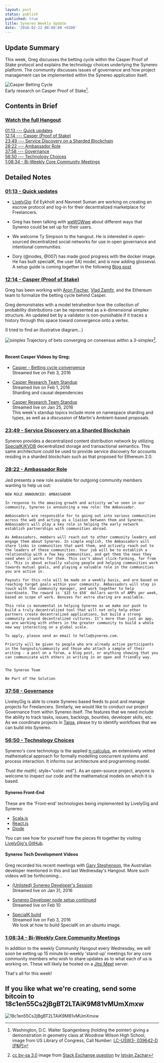 ```yaml
---
layout: post
status: publish
published: true
title: Synereo Weekly Update
date: '2016-02-22 08:00:00 +0200'
---
```


## Update Summary

This week, Greg discusses the betting cycle within the Casper Proof of Stake protocol and explains the technology choices underlying the Synereo platform. The community discusses issues of governance and how project management can be implemented within the Synereo application itself.

![Casper Betting Cycle](http://cdn.loc.gov/service/pnp/fsa/8d41000/8d41400/8d41412r.jpg)<br>
Early research on Casper Proof of Stake[^1].

## Contents in Brief

### [Watch the full Hangout](https://youtu.be/2x9X-wVvarQ)

[01:13 --- Quick updates](https://youtu.be/2x9X-wVvarQ?t=1m13s)<br>
[12:14 --- Casper (Proof of Stake)](https://youtu.be/2x9X-wVvarQ?t=744)<br>
[23:49 --- Service Discovery on a Sharded Blockchain](https://youtu.be/2x9X-wVvarQ?t=23m49s)<br>
[28:22 --- Ambassador Role](https://youtu.be/2x9X-wVvarQ?t=28m22s)<br>
[37:58 --- Governance](https://youtu.be/2x9X-wVvarQ?t=37m58s)<br>
[56:50 --- Technology Choices](https://youtu.be/2x9X-wVvarQ?t=56m50s)<br>
[1:08:34 - Bi-Weekly Core Community Meetings](https://youtu.be/2x9X-wVvarQ?t=1h08m34s)<br>

## Detailed Notes

### [01:13 - Quick updates](https://youtu.be/2x9X-wVvarQ?t=1m13s)

* [LivelyGig](http://livelygig.com/): Ed Eykholt and Navneet Suman
 are working on creating an escrow protocol and log-in for their decentralized marketplace for Freelancers.

* Greg has been talking with [weWOWwe](http://wewowwe.com) about different ways that Synereo could be set up for their users.

* We welcome Ty Simpson to the hangout. He is interested in open-sourced decentralized social networks for use in open governance and intentional communities.

* Dory (@nodes, @007) has made good progress with the docker image. He has built specialK, the user (IA) model, and is now adding glosseval. A setup guide is coming together in the following [Blog post](https://discuss.synereo.com/t/node-testing-setup-guide/66358)

### [12:14 - Casper (Proof of Stake)](https://youtu.be/2x9X-wVvarQ?t=744)<br>
Greg has been working with [Aron Fischer](https://twitter.com/mathsguy), [Vlad Zamfir](https://twitter.com/VladZamfir), and the Ethereum team to formalize the betting cycle behind Casper.

Greg demonstrates with a model tetrahedron how the collection of probability distributions can be represented as a k-dimensional simplex structure. An updated bet by a validator is non-punishable if it traces a history through this space toward convergence onto a vertex.

(I tried to find an illustrative diagram...)

![simplex](http://i.stack.imgur.com/6fESJ.png)
Trajectory of bets converging on consensus within a 3-simplex[^2].
<br><br>

#### Recent Casper Videos by Greg:

* [Casper - Betting cycle convergence](https://youtu.be/la45Qu20nX0)<br>
Streamed live on Feb 3, 2016

* [Casper Research Team Standup](https://youtu.be/2WulGGVIRcs)<br>
Streamed live on Feb 1, 2016<br>
Sharding and causal dependencies

* [Casper Research Team Standup](https://youtu.be/adunESrJTSk)<br>
Streamed live on Jan 25, 2016<br>
This week's standup topics include more on namespace sharding and types, as well as a discussion of Martin's Ambient-based proposals.

### [23:49 - Service Discovery on a Sharded Blockchain](https://youtu.be/2x9X-wVvarQ?t=23m49s)

Synereo provides a decentralized content distribution network by utilizing [SpecialK/KVDB](http://blog.synereo.com/2015/03/17/specialk-kvdb/) decentralized storage and transactional semantics. This same architecture could be used to provide service discovery for accounts residing in a sharded blockchain such as that proposed for Ethereum 2.0.

### [28:22 - Ambassador Role](https://youtu.be/2x9X-wVvarQ?t=28m22s)

Jed presents a new role available for outgoing community members wanting to help us out:

~~~
NEW ROLE ANNOUNCED: AMBASSADOR 

In response to the amazing growth and activity we’ve seen in our community, Synereo is announcing a new role: the Ambassador. 

Ambassadors are responsible for to going out into various communities across the web and acting as a liaison between them and Synereo. Ambassadors will play a key role in helping the early network establish partnerships with communities abroad.  

As Ambassadors, members will reach out to other community leaders and engage them about Synereo. In simple english, the Ambassadors will share links in communities that want them, and actively reach out to the leaders of these communities. Your job will be to establish a relationship with a few key communities, and get them the news they need when it works for them. This isn’t about click-farming, far from it. This is about actually valuing people and helping communities work towards mutual goals, and playing a valuable role in the communities you are active in. 

Payouts for this role will be made on a weekly basis, and are based on reaching target goals within your community. Ambassadors will stay in touch with the community manager, and work together to help coordinate. The reward is `$15 to $50` dollars worth of AMPs per week, based on scope of work. Bonuses for extra sharing are available. 

This role is monumental in helping Synereo as we make our push to build a truly decentralized tool that will not only help other partners create decentralized applications, but build a strong community around decentralized cultures. It’s more than just an app, we are working with others in the greater community to build a whole new way interacting on a global scale. 

To apply, please send an email to hello@synereo.com.

Priority will be given to people who are already active participants in the hangouts/community and those who attach a sample of their writing - a post on a forum, a blog post, or anything showing that you can communicate with others in writing in an open and friendly way. 


The Synereo Team

Be Part of the Solution
~~~

### [37:58 - Governance](https://youtu.be/2x9X-wVvarQ?t=37m58s)

LiveleyGig is able to create Synereo based feeds to post and manage projects for Freelancers. Similarly, we would like to conduct our project Governance from within Synereo itself. The features that we need include the ability to track tasks, issues, backlogs, bounties, developer skills, etc. As we coordinate projects in [Taiga](https://tree.taiga.io/project/synereo-synpm/wiki/home), please try to identify workflows that we can build into Synereo.

### [56:50 - Technology Choices](https://youtu.be/2x9X-wVvarQ?t=56m50s)

Synereo's core technology is the applied [π-calculus](π-calculus), an extensively vetted mathematical approach for formally modelling concurrent systems and process interaction. It informs our architecture and programming model. 

*Trust the math*{: style="color: red"}. As an open-source project, anyone is welcome to inspect our code and the mathematical models on which it is based.

#### Synereo Front-End
These are the 'Front-end' technologies being implemented by LivelyGig and Synereo: 

* [Scala.js](http://www.scala-js.org/)
* [React.js](https://facebook.github.io/react/)
* [Diode](https://github.com/ochrons/diode)

You can see how for yourself how the pieces fit together by visiting [LivelyGig's GitHub](https://github.com/LivelyGig/ProductWebUI/tree/master/ProductWebScalaReact).

#### Synereo Tech Development Videos
Greg recorded his recent meetings with [Gary Stephenson](https://plus.google.com/110716450918614417772), the Australian developer mentioned in this and last Wednesday's Hangout. More such videos will be forthcoming...

* [(Unlisted) Synereo Developer's Session](https://youtu.be/vLEXoi1wSbI)<br>
Streamed live on Jan 31, 2016

* [Synereo Developer node setup continued](https://youtu.be/4ieXoBeWoIs)<br>
Streamed live on Feb 10

* [SpecialK build](https://youtu.be/YXj5IWZk9PM)<br>
Streamed live on Feb 3, 2016<br>
We look at how to build SpecialK on an ubuntu image.

### [1:08:34 - Bi-Weekly Core Community Meetings](https://youtu.be/2x9X-wVvarQ?t=1h08m34s)

In addition to the weekly Community Hangout every Wednesday, we will soon be setting up 15 minute bi-weekly 'stand-up' meetings for any core community members who wish to share updates as to what each of us is working on. These will likely be hosted on a [Jitsi Meet](https://jitsi.org/Projects/JitsiMeet) server.

That's all for this week!

## If you like what we're creating, send some bitcoin to 18c1en55Cs2jBgBT2LTAiK9M81vMUmXmxw
![18c1en55Cs2jBgBT2LTAiK9M81vMUmXmxw](http://i.imgur.com/jlHprSv.jpg)

[^1]:Washington, D.C. Walter Spangenberg (holding the pointer) giving a demonstration in geometry class at Woodrow Wilson High School, image from US Library of Congress, Call Number: [LC-USW3- 039642-D [P&P]](http://www.loc.gov/pictures/item/owi2001037245/PP/)

[^2]:[cc by-sa 3.0](https://creativecommons.org/licenses/by-sa/3.0/) image from [Stack Exchange question](http://mathematica.stackexchange.com/questions/2099/plotting-a-set-of-trajectories-not-a-vector-field-in-3d) by [István Zachar](http://mathematica.stackexchange.com/users/89/istv%C3%A1n-zachar)
